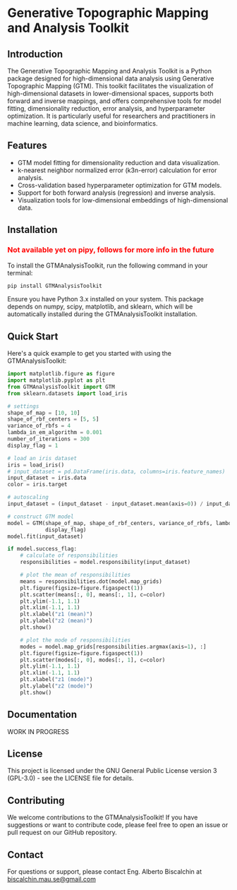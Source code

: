 # Generative Topographic Mapping and Analysis Toolkit
## Introduction

The Generative Topographic Mapping and Analysis Toolkit is a Python package designed for high-dimensional data analysis using Generative Topographic Mapping (GTM). This toolkit facilitates the visualization of high-dimensional datasets in lower-dimensional spaces, supports both forward and inverse mappings, and offers comprehensive tools for model fitting, dimensionality reduction, error analysis, and hyperparameter optimization. It is particularly useful for researchers and practitioners in machine learning, data science, and bioinformatics.

## Features

- GTM model fitting for dimensionality reduction and data visualization.
- k-nearest neighbor normalized error (k3n-error) calculation for error analysis.
- Cross-validation based hyperparameter optimization for GTM models.
- Support for both forward analysis (regression) and inverse analysis.
- Visualization tools for low-dimensional embeddings of high-dimensional data.

## Installation 
<h3 style="color:red;">Not available yet on pipy, follows for more info in the future</h3>

To install the GTMAnalysisToolkit, run the following command in your terminal:
```bash
pip install GTMAnalysisToolkit
```
Ensure you have Python 3.x installed on your system. This package depends on numpy, scipy, matplotlib, and sklearn, which will be automatically installed during the GTMAnalysisToolkit installation.

## Quick Start

Here's a quick example to get you started with using the GTMAnalysisToolkit:

```Python
import matplotlib.figure as figure
import matplotlib.pyplot as plt
from GTMAnalysisToolkit import GTM
from sklearn.datasets import load_iris

# settings
shape_of_map = [10, 10]
shape_of_rbf_centers = [5, 5]
variance_of_rbfs = 4
lambda_in_em_algorithm = 0.001
number_of_iterations = 300
display_flag = 1

# load an iris dataset
iris = load_iris()
# input_dataset = pd.DataFrame(iris.data, columns=iris.feature_names)
input_dataset = iris.data
color = iris.target

# autoscaling
input_dataset = (input_dataset - input_dataset.mean(axis=0)) / input_dataset.std(axis=0, ddof=1)

# construct GTM model
model = GTM(shape_of_map, shape_of_rbf_centers, variance_of_rbfs, lambda_in_em_algorithm, number_of_iterations,
            display_flag)
model.fit(input_dataset)

if model.success_flag:
    # calculate of responsibilities
    responsibilities = model.responsibility(input_dataset)

    # plot the mean of responsibilities
    means = responsibilities.dot(model.map_grids)
    plt.figure(figsize=figure.figaspect(1))
    plt.scatter(means[:, 0], means[:, 1], c=color)
    plt.ylim(-1.1, 1.1)
    plt.xlim(-1.1, 1.1)
    plt.xlabel("z1 (mean)")
    plt.ylabel("z2 (mean)")
    plt.show()

    # plot the mode of responsibilities
    modes = model.map_grids[responsibilities.argmax(axis=1), :]
    plt.figure(figsize=figure.figaspect(1))
    plt.scatter(modes[:, 0], modes[:, 1], c=color)
    plt.ylim(-1.1, 1.1)
    plt.xlim(-1.1, 1.1)
    plt.xlabel("z1 (mode)")
    plt.ylabel("z2 (mode)")
    plt.show()

```

## Documentation

WORK IN PROGRESS

## License

This project is licensed under the GNU General Public License version 3 (GPL-3.0) - see the LICENSE file for details.

## Contributing
We welcome contributions to the GTMAnalysisToolkit! If you have suggestions or want to contribute code, please feel free to open an issue or pull request on our GitHub repository.

## Contact
For questions or support, please contact Eng. Alberto Biscalchin at biscalchin.mau.se@gmail.com